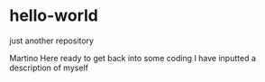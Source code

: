 # hello-world
just another repository


Martino Here ready to get back into some coding 
I have inputted a description of myself 
